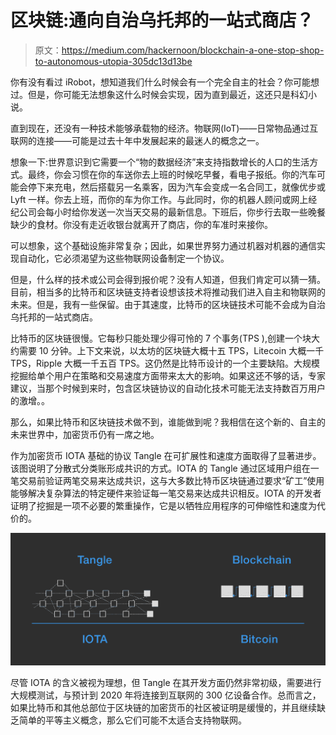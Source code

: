 # 区块链:通向自治乌托邦的一站式商店？

> 原文：<https://medium.com/hackernoon/blockchain-a-one-stop-shop-to-autonomous-utopia-305dc13d13be>

你有没有看过 iRobot，想知道我们什么时候会有一个完全自主的社会？你可能想过。但是，你可能无法想象这什么时候会实现，因为直到最近，这还只是科幻小说。

直到现在，还没有一种技术能够承载物的经济。物联网(IoT)——日常物品通过互联网的连接——可能是过去十年中发展起来的最迷人的概念之一。

想象一下:世界意识到它需要一个“物的数据经济”来支持指数增长的人口的生活方式。最终，你会习惯在你的车送你去上班的时候吃早餐，看电子报纸。你的汽车可能会停下来充电，然后搭载另一名乘客，因为汽车会变成一名合同工，就像优步或 Lyft 一样。你去上班，而你的车为你工作。与此同时，你的机器人顾问或网上经纪公司会每小时给你发送一次当天交易的最新信息。下班后，你步行去取一些晚餐缺少的食材。你没有走近收银台就离开了商店，你的车准时来接你。

可以想象，这个基础设施非常复杂；因此，如果世界努力通过机器对机器的通信实现自动化，它必须渴望为这些物联网设备制定一个协议。

但是，什么样的技术或公司会得到报价呢？没有人知道，但我们肯定可以猜一猜。目前，相当多的比特币和区块链支持者设想该技术将推动我们进入自主和物联网的未来。但是，我有一些保留。由于其速度，比特币的区块链技术可能不会成为自治乌托邦的一站式商店。

比特币的区块链很慢。它每秒只能处理少得可怜的 7 个事务(TPS ),创建一个块大约需要 10 分钟。上下文来说，以太坊的区块链大概十五 TPS，Litecoin 大概一千 TPS，Ripple 大概一千五百 TPS。这仍然是比特币设计的一个主要缺陷。大规模挖掘给单个用户在策略和交易速度方面带来太大的影响。如果这还不够的话，专家建议，当那个时候到来时，包含区块链协议的自动化技术可能无法支持数百万用户的激增。。

那么，如果比特币和区块链技术做不到，谁能做到呢？我相信在这个新的、自主的未来世界中，加密货币仍有一席之地。

作为加密货币 IOTA 基础的协议 Tangle 在可扩展性和速度方面取得了显著进步。该图说明了分散式分类账形成共识的方式。IOTA 的 Tangle 通过区域用户组在一笔交易前验证两笔交易来达成共识，这与大多数比特币区块链通过要求“矿工”使用能够解决复杂算法的特定硬件来验证每一笔交易来达成共识相反。IOTA 的开发者证明了挖掘是一项不必要的繁重操作，它是以牺牲应用程序的可伸缩性和速度为代价的。

![](img/f457abea9f5afe6a558a35393cfdff4f.png)

尽管 IOTA 的含义被视为理想，但 Tangle 在其开发方面仍然非常初级，需要进行大规模测试，与预计到 2020 年将连接到互联网的 300 亿设备合作。总而言之，如果比特币和其他总部位于区块链的加密货币的社区被证明是缓慢的，并且继续缺乏简单的平等主义概念，那么它们可能不太适合支持物联网。